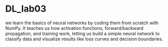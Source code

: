 # DL_lab03

we learn the basics of neural networks by coding them from scratch with NumPy. It teaches us how activation functions, forward/backward propagation, and training work, letting us build a simple neural network to classify data and visualize results like loss curves and decision boundaries.
